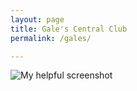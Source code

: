 ```yaml
---
layout: page
title: Gale's Central Club
permalink: /gales/

---
```


![My helpful screenshot](/assets/VomitGales.png) 

